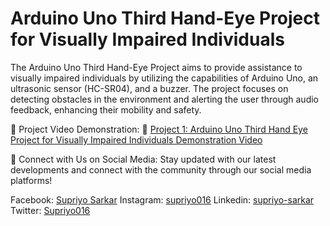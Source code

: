 # Arduino Uno Third Hand-Eye Project for Visually Impaired Individuals
The Arduino Uno Third Hand-Eye Project aims to provide assistance to visually impaired individuals by utilizing the capabilities of Arduino Uno, an ultrasonic sensor (HC-SR04), and a buzzer. The project focuses on detecting obstacles in the environment and alerting the user through audio feedback, enhancing their mobility and safety.

🚀 Project Video Demonstration:
🔗 [Project 1: Arduino Uno Third Hand Eye Project for Visually Impaired Individuals Demonstration Video](https://www.youtube.com/watch?v=xSJj8tTnAgg)

📱 Connect with Us on Social Media:
Stay updated with our latest developments and connect with the community through our social media platforms!

Facebook: [Supriyo Sarkar](https://www.facebook.com/profile.php?id=100070487584093)
Instagram: [supriyo016](https://www.instagram.com/supriyo016/)
Linkedin: [supriyo-sarkar](https://www.linkedin.com/in/supriyo-sarkar/)
Twitter: [Supriyo016](https://twitter.com/Supriyo016)
